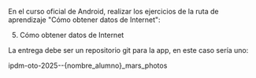En el curso oficial de Android, realizar los ejercicios de la ruta de aprendizaje "Cómo obtener datos de Internet":

5. Cómo obtener datos de Internet

La entrega debe ser un repositorio git para la app, en este caso sería uno:

ipdm-oto-2025--{nombre_alumno}_mars_photos
